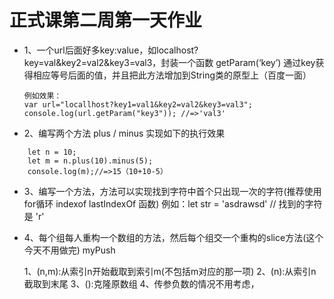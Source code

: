 # 正式课第二周第一天作业



- 1、一个url后面好多key:value，如localhost?key=val&key2=val2&key3=val3，封装一个函数 getParam(‘key’) 通过key获得相应等号后面的值，并且把此方法增加到String类的原型上（百度一面）
    ```
    例如效果：
    var url="locallhost?key1=val1&key2=val2&key3=val3";
    console.log(url.getParam("key3")); //=>'val3'
    ```

- 2、编写两个方法 plus / minus 实现如下的执行效果
```
    let n = 10;
    let m = n.plus(10).minus(5);
    console.log(m);//=>15（10+10-5）
```
- 3、编写一个方法，方法可以实现找到字符中首个只出现一次的字符(推荐使用for循环 indexof lastIndexOf 函数)
例如：let str = 'asdrawsd' // 找到的字符是 'r'




- 4、每个组每人重构一个数组的方法，然后每个组交一个重构的slice方法(这个今天不用做完) myPush

    1、(n,m):从索引n开始截取到索引m(不包括m对应的那一项)
    2、(n):从索引n截取到末尾
    3、():克隆原数组
    4、传参负数的情况不用考虑，
   
    
